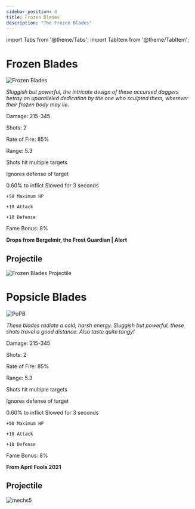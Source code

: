 ```yaml
---
sidebar_position: 4
title: Frozen Blades
description: "The Frozen Blades"
---
```


import Tabs from '@theme/Tabs';
import TabItem from '@theme/TabItem';

<Tabs>
  <TabItem value="Frozen Blades" label="Frozen Blades" default>

# Frozen Blades

![Frozen Blades](https://vwiki.valorserver.com/api/item/picture/Frozen%20Blades)  

<i>Sluggish but powerful, the intricate design of these accursed daggers betray an uparalleled dedication by the one who sculpted them, wherever their frozen body may lie. </i>

Damage: 215-345

Shots: 2

Rate of Fire: 85%

Range: 5.3

Shots hit multiple targets

Ignores defense of target

0.60% to inflict Slowed for 3 seconds

    +50 Maximum HP
    
    +10 Attack
    
    +10 Defense
    
 Fame Bonus: 8%
 
**Drops from Bergelmir, the Frost Guardian | Alert**

 ## Projectile
 
![Frozen Blades Projectile](https://cdn.discordapp.com/attachments/953134990428868629/969067827363459122/frozen_blades.gif)

  </TabItem>
  <TabItem value="Popsicle Blades" label="Popsicle Blades">

# Popsicle Blades

![PoPB](https://vwiki.valorserver.com/api/item/picture/popsicle%20blades)  

<i>These blades radiate a cold, harsh energy. Sluggish but powerful, these shots travel a good distance. Also taste quite tangy!</i>

Damage: 215-345

Shots: 2

Rate of Fire: 85%

Range: 5.3

Shots hit multiple targets

Ignores defense of target

0.60% to inflict Slowed for 3 seconds

    +50 Maximum HP

    +10 Attack

    +10 Defense

 Fame Bonus: 8%

**From April Fools 2021**

 ## Projectile

![mechs5](https://user-images.githubusercontent.com/114798136/201545285-2d5565bf-ad0e-4c2d-a87b-7b02f19e6f24.png)

 </TabItem>
</Tabs>

